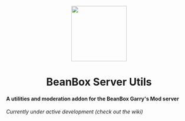 <p align="center"><img width="150" height="150" src="https://user-images.githubusercontent.com/59924045/157759519-605f82b3-5cb4-4481-94ca-f4da982cbec5.png"></p>
<h1 align="center">BeanBox Server Utils</h1>

#### A utilities and moderation addon for the BeanBox Garry's Mod server

*Currently under active development (check out the wiki)*
